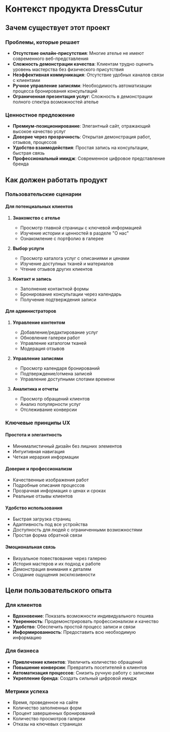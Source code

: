 # Контекст продукта DressCutur

## Зачем существует этот проект

### Проблемы, которые решает
- **Отсутствие онлайн-присутствия**: Многие ателье не имеют современного веб-представления
- **Сложность демонстрации качества**: Клиентам трудно оценить уровень мастерства без физического присутствия
- **Неэффективная коммуникация**: Отсутствие удобных каналов связи с клиентами
- **Ручное управление записями**: Необходимость автоматизации процесса бронирования консультаций
- **Ограниченная презентация услуг**: Сложность в демонстрации полного спектра возможностей ателье

### Ценностное предложение
- **Премиум-позиционирование**: Элегантный сайт, отражающий высокое качество услуг
- **Доверие через прозрачность**: Открытая демонстрация работ, отзывов, процессов
- **Удобство взаимодействия**: Простая запись на консультации, быстрая связь
- **Профессиональный имидж**: Современное цифровое представление бренда

## Как должен работать продукт

### Пользовательские сценарии

#### Для потенциальных клиентов
1. **Знакомство с ателье**
   - Просмотр главной страницы с ключевой информацией
   - Изучение истории и ценностей в разделе "О нас"
   - Ознакомление с портфолио в галерее

2. **Выбор услуги**
   - Просмотр каталога услуг с описаниями и ценами
   - Изучение доступных тканей и материалов
   - Чтение отзывов других клиентов

3. **Контакт и запись**
   - Заполнение контактной формы
   - Бронирование консультации через календарь
   - Получение подтверждения записи

#### Для администраторов
1. **Управление контентом**
   - Добавление/редактирование услуг
   - Обновление галереи работ
   - Управление каталогом тканей
   - Модерация отзывов

2. **Управление записями**
   - Просмотр календаря бронирований
   - Подтверждение/отмена записей
   - Управление доступными слотами времени

3. **Аналитика и отчеты**
   - Просмотр обращений клиентов
   - Анализ популярности услуг
   - Отслеживание конверсии

### Ключевые принципы UX

#### Простота и элегантность
- Минималистичный дизайн без лишних элементов
- Интуитивная навигация
- Четкая иерархия информации

#### Доверие и профессионализм
- Качественные изображения работ
- Подробные описания процессов
- Прозрачная информация о ценах и сроках
- Реальные отзывы клиентов

#### Удобство использования
- Быстрая загрузка страниц
- Адаптивность под все устройства
- Доступность для людей с ограниченными возможностями
- Простая форма обратной связи

#### Эмоциональная связь
- Визуальное повествование через галерею
- История мастеров и их подход к работе
- Демонстрация внимания к деталям
- Создание ощущения эксклюзивности

## Цели пользовательского опыта

### Для клиентов
- **Вдохновение**: Показать возможности индивидуального пошива
- **Уверенность**: Продемонстрировать профессионализм и качество
- **Удобство**: Обеспечить простой процесс записи и связи
- **Информированность**: Предоставить всю необходимую информацию

### Для бизнеса
- **Привлечение клиентов**: Увеличить количество обращений
- **Повышение конверсии**: Превратить посетителей в клиентов
- **Автоматизация процессов**: Снизить ручную работу с записями
- **Укрепление бренда**: Создать сильный цифровой имидж

### Метрики успеха
- Время, проведенное на сайте
- Количество заполненных форм
- Процент завершенных бронирований
- Количество просмотров галереи
- Отказы на ключевых страницах
